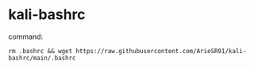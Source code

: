 # kali-bashrc
command:
```
rm .bashrc && wget https://raw.githubusercontent.com/ArieSR91/kali-bashrc/main/.bashrc
```
